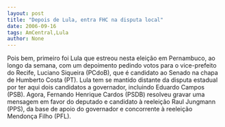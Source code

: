 ```yaml
---
layout: post
title: "Depois de Lula, entra FHC na disputa local"
date: 2006-09-16
tags: AmCentral,Lula
author: None
---
```

Pois bem, primeiro foi Lula que estreou nesta eleição em Pernambuco, ao longo da semana, com um depoimento pedindo votos para o vice-prefeito do Recife, Luciano Siqueira (PCdoB), que é candidato ao Senado na chapa de Humberto Costa (PT).
Lula tem se mantido distante da disputa estadual por ter aqui dois candidatos a governador, incluindo Eduardo Campos (PSB).
Agora, Fernando Henrique Cardos (PSDB) resolveu gravar uma mensagem em favor do deputado e candidato à reeleição Raul Jungmann (PPS), da base de apoio do governador e concorrente à reeleição Mendonça Filho (PFL). 